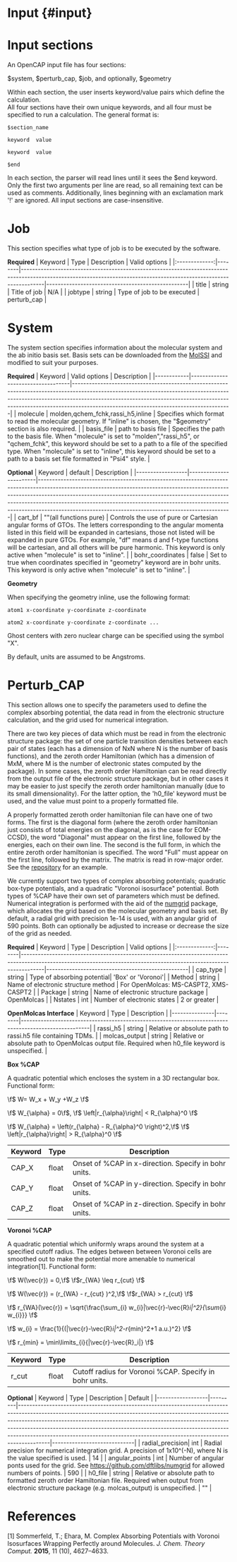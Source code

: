 Input {#input}
==============

Input sections
==============

An OpenCAP input file has four sections: 

$system, $perturb_cap, $job, and optionally, $geometry
  
Within each section, the user inserts keyword/value pairs which define the calculation.  
All four sections have their own unique keywords, and all four must be specified to run a calculation. 
The general format is:

    $section_name

    keyword  value

    keyword  value

    $end

In each section, the parser will read lines until it sees the $end keyword.  Only the first two arguments per line are read, so all remaining text can be used as comments. Additionally, lines beginning with an exclamation mark '!' are ignored. All input sections are case-insensitive.

Job 
====

This section specifies what type of job is to be executed by the software. 

__Required__
| Keyword | Type | Description | Valid options |
|:-------------:|--------|--------------------------------------------------------------------------------------------------------------------------------------------------------------------|--------------------------------------------------|
| title | string | Title of job | N/A |
| jobtype | string | Type of job to be executed | perturb_cap |

System
=======

The system section specifies information about the molecular system and the ab initio basis set. Basis sets can be downloaded from the [MolSSI](https://www.basissetexchange.org/) and modified to suit your purposes.

__Required__
| Keyword    | Valid options                     | Description                                                                                                                                                                                                                                                                                      |
|------------|-----------------------------------|--------------------------------------------------------------------------------------------------------------------------------------------------------------------------------------------------------------------------------------------------------------------------------------------------|
| molecule   | molden,qchem_fchk,rassi_h5,inline | Specifies which format to read the molecular geometry. If "inline" is chosen, the "$geometry" section is also required.                                                                                                                                                                          |
| basis_file | path to basis file                | Specifies the path to the basis file. When "molecule" is set to "molden","rassi_h5", or "qchem_fchk", this keyword should be set to a path to a file of the specified type. When "molecule" is set to  "inline", this keyword should be set to a path to a basis set file formatted in "Psi4" style. |

__Optional__
| Keyword          | default                | Description                                                                                                                                                                                                                                                                                                                                                                                |
|------------------|------------------------|--------------------------------------------------------------------------------------------------------------------------------------------------------------------------------------------------------------------------------------------------------------------------------------------------------------------------------------------------------------------------------------------|
| cart_bf          | ""(all functions pure) | Controls the use of pure or Cartesian angular forms of GTOs. The letters corresponding to the angular momenta listed in this field will be expanded in cartesians, those not listed will be expanded in pure GTOs. For example, "df" means d and f-type functions will be cartesian, and all others will be pure harmonic. This keyword is only active when "molecule" is set to "inline". |
| bohr_coordinates | false                  | Set to true when coordinates specified in "geometry" keyword are in bohr units.  This keyword is only active when "molecule" is set to "inline".                                                                                                                                                                                                                                           |

__Geometry__

When specifying the geometry inline, use the following format:

    atom1 x-coordinate y-coordinate z-coordinate 

    atom2 x-coordinate y-coordinate z-coordinate ...

Ghost centers with zero nuclear charge can be specified using the symbol "X".

By default, units are assumed to be Angstroms.

Perturb_CAP
===========

This section allows one to specify the parameters used to define the complex absorbing potential, 
the data read in from the electronic structure calculation, and the grid used for numerical integration.

There are two key pieces of data which must be read in from the electronic structure package: 
the set of one particle transition densities between each pair of states 
(each has a dimension of NxN where N is the number of basis functions), 
and the zeroth order Hamiltonian (which has a dimension of MxM, 
where M is the number of electronic states computed by the package). 
In some cases, the zeroth order Hamiltonian can be read directly from the output file of 
the electronic structure package, but in other cases it may be easier to just specify the 
zeroth order hamiltonian manually (due to its small dimensionality). For the latter 
option, the 'h0_file' keyword must be used, and the value must point to a properly formatted file. 

A properly formatted zeroth order hamiltonian file can have one of two forms. The first is the diagonal form (where the zeroth order hamiltonian just consists of total energies on the diagonal, as is the case for EOM-CCSD), the word "Diagonal" must appear on the first line, followed by the energies, each on their own line. The second is the full form, in which the entire zeroth order hamiltonian is specified. The word "Full" must appear on the first line, followed by the matrix. The matrix is read in row-major order. See the [repository](https://github.com/gayverjr/opencap/blob/master/examples/opencap/heff.in) for an example.

We currently support two types of complex absorbing potentials; quadratic box-type potentials, and a quadratic "Voronoi isosurface" potential. Both types of %CAP have their own set of parameters which must be defined. Numerical integration is performed with the aid of the [numgrid](https://github.com/dftlibs/numgrid) package, which allocates the grid based on the molecular geometry and basis set. By default, a radial grid with precision 1e-14 is used, with an angular grid of 590 points. Both can optionally be adjusted to increase or decrease the size of the grid as needed.

__Required__
| Keyword | Type | Description | Valid options |
|:-------------:|--------|--------------------------------------------------------------------------------------------------------------------------------------------------------------------|--------------------------------------------------|
| cap_type | string | Type of absorbing potential| 'Box' or 'Voronoi'|
| Method | string | Name of electronic structure method | For OpenMolcas: MS-CASPT2, XMS-CASPT2 |
| Package | string | Name of electronic structure package | OpenMolcas |
| Nstates | int | Number of electronic states | 2 or greater |

__OpenMolcas Interface__
| Keyword | Type | Description |
|---------------|--------|------------------------------------------------------------------------------------------------------|
| rassi_h5 | string | Relative or absolute path to rassi.h5 file containing TDMs.  |
| molcas_output | string | Relative or absolute path to OpenMolcas output file.  Required when h0_file keyword is unspecified.  |

__Box %CAP__

A quadratic potential which encloses the system in a 3D rectangular box. Functional form:

\f$    W= W_x + W_y +W_z  \f$ 

\f$ W_{\alpha} = 0\f$, \f$ \left|r_{\alpha}\right| < R_{\alpha}^0 \f$

\f$ W_{\alpha} = \left(r_{\alpha} - R_{\alpha}^0 \right)^2,\f$  \f$ \left|r_{\alpha}\right| > R_{\alpha}^0 \f$

| Keyword | Type | Description |
|---------------|--------|------------------------------------------------------------------------------------------------------|
| CAP_X | float | Onset of %CAP in x-direction. Specify in bohr units.|
| CAP_Y | float | Onset of %CAP in y-direction. Specify in bohr units.|
| CAP_Z | float | Onset of %CAP in z-direction. Specify in bohr units.|

__Voronoi %CAP__

A quadratic potential which uniformly wraps around the system at a specified cutoff radius. 
The edges between between Voronoi cells are smoothed out to make the potential more 
amenable to numerical integration[1]. Functional form:

\f$ W(\vec{r}) = 0,\f$  \f$r_{WA} \leq r_{cut} \f$ 

\f$ W(\vec{r}) = (r_{WA} - r_{cut} )^2,\f$   \f$r_{WA} > r_{cut} \f$

\f$ r_{WA}(\vec{r}) = \sqrt{\frac{\sum_{i} w_{i}|\vec{r}-\vec{R}_i|^2}{\sum_{i} w_{i}}} \f$
    
\f$ w_{i} = \frac{1}{(|\vec{r}-\vec{R}_i|^2-r_{min}^2+1 a.u.)^2} \f$
	
\f$ r_{min} = \min\limits_{i}{|\vec{r}-\vec{R}_i|} \f$

| Keyword | Type | Description |
|---------------|--------|------------------------------------------------------------------------------------------------------|
|r_cut | float | Cutoff radius for Voronoi %CAP. Specify in bohr units.|


__Optional__
| Keyword | Type | Description | Default |
|------------------|---------|-----------------------------------------------------------------------------------------------------------------------------------------------------------------------------------------------------------------------------------------------------------------------------------------------------------------------------------------------------------------------------------------------------------------|-----------------------------|
| radial_precision| int | Radial precision for numerical integration grid. A precision of 1x10^(-N), where N is the value specified is used.  | 14  |
| angular_points | int | Number of angular ponts used for the grid. See  https://github.com/dftlibs/numgrid for allowed numbers of points. | 590 |
| h0_file | string | Relative or absolute path to formatted zeroth order Hamiltonian file.  Required when output from electronic structure package (e.g. molcas_output) is unspecified. | "" |

References
==========
[1] Sommerfeld, T.; Ehara, M. Complex Absorbing Potentials with Voronoi Isosurfaces Wrapping Perfectly around Molecules. *J. Chem. Theory Comput.* **2015**, 11 (10), 4627–4633.
